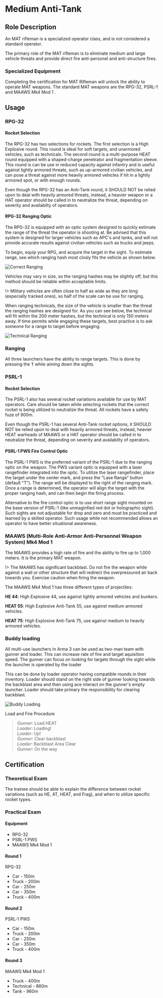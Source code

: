 # Medium Anti-Tank

## Role Description

An MAT rifleman is a specialized operator class, and is not considered a standard operator.

The primary role of the MAT rifleman is to eliminate medium and large vehicle threats and provide direct fire anti-personel and anti-structure fires.

### Specialized Equipment

Completing the certification for MAT Rifleman will unlock the ability to operate MAT weapons. The standard MAT weapons are the RPG-32, PSRL-1 and MAAWS Mk4 Mod 1 .

## Usage

### RPG-32

#### Rocket Selection

The RPG-32 has two selections for rockets. The first selection is a High Explosive round. This round is ideal for soft targets, and unarmored vehicles, such as technicals. The second round is a multi-purpose HEAT round equipped with a shaped-charge penetrator and fragmentation sleeve. This round is can be use in reduced capacity against infantry and is useful against lightly armored threats, such as up-armored civilian vehicles, and can pose a threat against more heavily armored vehicles if hit in a lightly armored spot, or with enough rounds.

Even though the RPG-32 has an Anti-Tank round, it SHOULD NOT be relied upon to deal with heavily armored threats, instead, a heavier weapon or a HAT operator should be called in to neutralize the threat, depending on severity and availabilty of operators.

#### RPG-32 Ranging Optic

The RPG-32 is equipped with an optic system designed to quickly estimate the range of the threat the operator is shooting at. Be advised that this system is designed for larger vehicles such as APC's and tanks, and will not provide accurate results against civilian vehicles such as trucks and jeeps.

To begin, equip your RPG, and acquire the target in the sight. To estimate range, see which ranging hash most closly fits the vehicle as shown below.

![Correct Ranging](../images/lat_btr.png)

Vehicles may vary in size, so the ranging hashes may be slightly off, but this method should be reliable within acceptable limits.

!> Military vehicles are often close to half as wide as they are long (especially tracked ones), so half of the scale can be use for ranging.

When ranging technicals, the size of the vehicle is smaller than the threat the ranging hashes are designed for. As you can see below, the technical will fit within the 200 meter hashes, but the technical is only 150 meters away. If time permits while engaging these targets, best practice is to ask someone for a range to target before engaging.

![Technical Ranging](../images/lat_technical.png)


### Ranging

All three launchers have the ability to range targets. This is done by pressing the <kbd>T</kbd> while aiming down the sights.

### PSRL-1

#### Rocket Selection

The PSRL-1 also has several rocket variations available for use by MAT operators. Care should be taken while selecting rockets that the correct rocket is being utilized to neutralize the threat. All rockets have a safety fuze of 900m.

Even though the PSRL-1 has several Anti-Tank rocket options, it SHOULD NOT be relied upon to deal with heavily armored threats, instead, heavier HEAT warheads of MAAWS or a HAT operator should be called in to neutralize the threat, depending on severity and availabilty of operators.

#### PSRL-1 PWS Fire Control Optic

The PSRL-1 PWS is the preferred variant of the PSRL-1 due to the ranging optic on the weapon. The PWS variant optic is equipped with a laser rangefinder integrated into the optic. To utilize the laser rangefinder, place the target under the center mark, and press the "Lase Range" button (default "T"). The range will be displayed to the right of the ranging mark. Once a range is determined, the operator will align the target with the proper ranging hash, and can then begin the firing process.

Alternative to the fire control optic is to use short range sight mounted on the base version of PSRL-1 (like unmaginfied red dot or holographic sight). Such sights are not adjustable for drop and zero and must be practiced and learned by a skilled operator. Such usage while not recommended allows an operator to have better situational awareness.


### MAAWS (Multi-Role Anti-Armor Anti-Personnel Weapon System) Mk4 Mod 1

The MAAWS provides a high rate of fire and the ability to fire up to 1,000 meters. It is the primary MAT weapon.

!> The MAAWS has significant backblast. Do not fire the weapon while against a wall or other structure that will redirect the overpressured air back towards you. Exercise caution when firing the weapon.

The MAAWS Mk4 Mod 1 has three different types of projectiles:

**HE 44**: High Explosive 44, use against lightly armored vehicles and bunkers.

**HEAT 55**: High Explosive Anti-Tank 55, use against medium armored vehicles.

**HEAT 75**: High Explosive Anti-Tank 75, use against medium to heavily armored vehicles.

### Buddy loading

All multi-use launchers in Arma 3 can be used as two-man team with gunner and loader. This can increase rate of fire and target aquisition speed. The gunner can focus on looking for targets through the sight while the launcher is operated by the loader

This can be done by loader operator having compatible rounds in their inventory. Loader should stand on the right side of gunner looking towards the backblast area and then using ace interact on the gunner's empty launcher. Loader should take primary the responsibility for clearing backblast.

![Buddy Loading](../images/mat_buddy_loading.png)

Load and Fire Procedure

> *Gunner*: Load HEAT  
> *Loader*: Loading!  
> *Loader*: Up!  
> *Gunner*: Clear backblast  
> *Loader*: Backblast Area Clear  
> *Gunner*: On the way

## Certification

### Theoretical Exam

The trainee should be able to explain the difference between rocket variations (such as HE, AT, HEAT, and Frag), and when to utilize specific rocket types.

### Practical Exam

#### Equipment

- RPG-32
- PSRL-1 PWS
- MAAWS Mk4 Mod 1

#### Round 1

RPG-32
- Car   - 150m
- Truck - 200m
- Car   - 250m
- Car   - 350m
- Truck - 400m

#### Round 2

PSRL-1 PWS

- Car   - 150m
- Truck - 200m
- Car   - 250m
- Car   - 350m
- Truck - 400m

#### Round 3

MAAWS Mk4 Mod 1

- Truck     - 400m
- Technical - 860m
- Tank      - 960m


